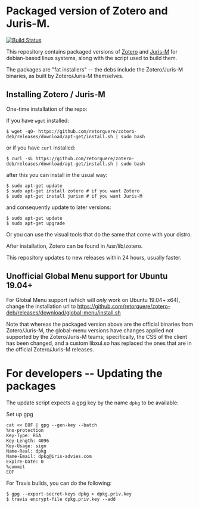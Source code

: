 # Packaged version of Zotero and Juris-M.

[![Build Status](https://travis-ci.org/retorquere/zotero-deb.svg?branch=master)](https://travis-ci.org/retorquere/zotero-deb)

This repository contains packaged versions of [Zotero](https://www.zotero.org) and [Juris-M](https://juris-m.github.io) for debian-based linux systems, along with the script used to build them.

The packages are "fat installers" -- the debs include the Zotero/Juris-M binaries, as built by Zotero/Juris-M themselves. 

## Installing Zotero / Juris-M

One-time installation of the repo:

If you have `wget` installed:

```
$ wget -qO- https://github.com/retorquere/zotero-deb/releases/download/apt-get/install.sh | sudo bash
```

or if you have `curl` installed:

```
$ curl -sL https://github.com/retorquere/zotero-deb/releases/download/apt-get/install.sh | sudo bash
```

after this you can install in the usual way:

```
$ sudo apt-get update
$ sudo apt-get install zotero # if you want Zotero
$ sudo apt-get install jurism # if you want Juris-M
```

and consequently update to later versions:

```
$ sudo apt-get update
$ sudo apt-get upgrade
```

Or you can use the visual tools that do the same that come with your distro.

After installation, Zotero can be found in /usr/lib/zotero.

This repository updates to new releases within 24 hours, usually faster.

## Unofficial Global Menu support for Ubuntu 19.04+

For Global Menu support (which will *only* work on Ubuntu 19.04+ x64), change the installation url to https://github.com/retorquere/zotero-deb/releases/download/global-menu/install.sh

Note that whereas the packaged version above are the official binaries from Zotero/Juris-M, the global-menu versions have changes applied not supported by the Zotero/Juris-M teams; specifically, the CSS of the client has been changed, and a custom libxul.so has replaced the ones that are in the official Zotero/Juris-M releases.

# For developers -- Updating the packages

The update script expects a gpg key by the name `dpkg` to be available:

Set up gpg

```
cat << EOF | gpg --gen-key --batch
%no-protection
Key-Type: RSA
Key-Length: 4096
Key-Usage: sign
Name-Real: dpkg
Name-Email: dpkg@iris-advies.com
Expire-Date: 0
%commit
EOF
```

For Travis builds, you can do the following:

```
$ gpg --export-secret-keys dpkg > dpkg.priv.key
$ travis encrypt-file dpkg.priv.key --add
```
